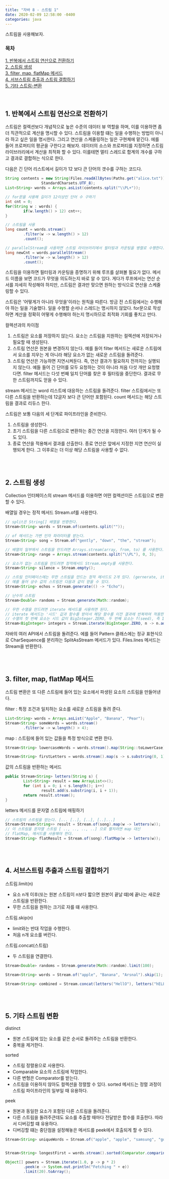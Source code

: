 ```yaml
---
title: "자바 8 - 스트림 1"
date: 2020-02-09 12:58:00 -0400
categories: java
---
```


스트림을 사용해보자.

### 목차
[1. 반복에서 스트림 연산으로 전환하기](#1-반복에서-스트림-연산으로-전환하기)<br>
[2. 스트림 생성](#2-스트림-생성)<br>
[3. filter, map, flatMap 메서드](#3-filter,-map,-flatmap-메서드)<br>
[4. 서브스트림 추출과 스트림 결합하기](#4-서브스트림-추출과-스트림-결합하기)<br>
[5. 기타 스트림-변환](#5-기타-스트림-변환)<br>
<br><br>


## 1. 반복에서 스트림 연산으로 전환하기

스트림은 컬렉션보다 개념적으로 높은 수준의 데이터 뷰 역할을 하며, 이를 이용하면 좀 더 직관적으로 계산을 명시할 수 있다. 스트림을 이용할 떄는 일을 수행하는 방법이 아니라 하고 싶은 일을 명시한다. 그리고 연산을 스케줄링하는 일은 구현체에 맡긴다. 에를 들어 프로퍼티의 평균을 구한다고 해보자. 데이터의 소스와 프로퍼티를 지정하면 스트림 라이브러리에서 계산을 최적화 할 수 있다. 이를테면 멀티 스레드로 합계의 개수를 구하고 결과로 결합하는 식으로 한다.

다음은 긴 단어 리스트에서 길이가 12 보다 큰 단어의 갯수를 구하는 코드다.

```java
String contents = new String(Files.readAllBytes(Paths.get("alice.txt")),
                StandardCharsets.UTF_8);
List<String> words = Arrays.asList(contents.split("\\PL+"));

// for문을 사용해 길이가 12이상인 단어 수 구하기
int cnt = 0;
for(String w : words) {
        if(w.length() > 12) cnt++;
}

// 스트림을 사용
long count = words.stream()
        .filter(w -> w.length() > 12)
        .count();

// parallelStream을 사용하면 스트림 라이브러리에서 필터링과 카운팅을 병렬로 수행한다.
long newCnt = words.parallelStream()
        .filter(w -> w.length() > 12)
        .count();
```

스트림을 이용하면 필터링과 카운팅을 증명하기 위해 루프를 살펴볼 필요가 없다. 메서드 이름을 보면 코드가 무엇을 의도하는지 바로 알 수 있다. 게다가 루프에서는 연산 순서를 자세히 작성해야 하지만, 스트림은 결과만 맞으면 원하는 방식으로 연산을 스케줄링할 수 있다.

스트림은 '어떻게가 아니라 무엇을'이라는 원칙을 따른다. 방금 전 스트림에서는 수행해야 하는 일을 기술했다. 일을 수행할 순서나 스레드는 명시하지 않았다. for문으로 작성하면 계산을 정확히 어떻게 수행해야 하는지 명시하므로 최적화 기회를 좋치고 만다.

컬렉션과의 차이점
1. 스트림은 요소를 저장하지 않는다. 요소는 스트림을 지원하는 컬렉션에 저장되거나 필요할 때 생성된다.
2. 스트림 연산은 원본을 변경하지 않는다. 예를 들어 filter 메서드는 새로운 스트림에서 요소를 지우는 게 아니라 해당 요소가 없는 새로운 스트림을 돌려준다.
3. 스트림 연산은 가능하면 지연시켜둔다. 즉, 연산 결과가 필요하지 전까지는 실행되지 않는다. 예들 들어 긴 단어를 모두 요청하는 것이 아니라 처음 다섯 개만 요청했다면. filter 메서드는 다섯 번째 일치 단어를 찾은 후 필터링을 중단한다. 결과로 무한 스트림까지도 얻을 수 있다.

stream 메서드는 word 리스트에 대응하는 스트림을 돌려준다. filter 스트림에서는 또 다른 스트림을 반환하는데 12글자 보다 큰 단어만 포함된다. count 메서드는 해당 스트림을 결과로 리듀스 한다.

스트림은 보통 다음의 세 단계로 파이프라인을 준비한다.
1. 스트림을 생성한다.
2. 초기 스트림을 다른 스트림으로 변환하는 중간 연산을 지정한다. 여러 단계가 될 수도 있다.
3. 종료 연산을 적용해서 결과를 산출한다. 종료 연산은 앞에서 지정한 지연 연산이 실행되게 한다. 그 이후로는 더 이상 해당 스트림을 사용할 수 없다.

<br><br>

## 2. 스트림 생성

Collection 인터페이스의 stream 메서드를 이용하면 어떤 컬렉션이든 스트림으로 변환할 수 있다. 

배열일 경우는 정적 메서드 Stream.of를 사용한다.
```java
// split은 String[] 배열을 반환한다.
Stream<String> words = Stream.of(contents.split(""));

// of 메서드는 가변 인자 파라미터를 받는다.
Stream<String> song = Stream.of("gently", "down", "the", "stream");

// 배열의 일부에서 스트림을 만드려면 Arrays.stream(array, from, to) 를 사용한다.
Stream<String> range = Arrays.stream(contents.split("\\PL"), 0, 3);

// 요소가 없는 스트림을 만드려면 정적메서드 Stream.empty를 사용한다.
Stream<String> silence = Stream.empty();

// 스트림 인터페이스에는 무한 스트림을 만드는 정적 메서드도 2개 있다. (gernerate, iterate)
// 예를 들어 상수 값의 스트림은 다음과 같이 얻을 수 있다.
Stream<String> echos = Stream.generate(() -> "Echo");

// 난수의 스트림
Stream<Double> randoms = Stream.generate(Math::random);

// 무한 수열을 만드려면 iterate 메서드를 사용하면 된다.
// iterate 메서드는 '시드' 값과 함수를 받아서 해당 함수를 이전 결과에 반복하여 적용한다.
// 수열의 첫 번째 요소는 시드 값이 BigInteger.ZERO, 두 번째 요소는 f(seed), 즉 1(BigInteger)이다. 그 다음 요소는 f(f(seed)), 즉 2가 되는 것이다.
Stream<BigInteger> integers = Stream.iterate(BigInteger.ZERO, n -> n.add(BigInteger.ONE));
```

자바의 여러 API에서 스트림을 돌려준다. 에를 들어 Pattern 클래스에는 정규 표현식으로 CharSequence를 분리하는 SplitAsStream 메서드가 있다. Files.lines 메서드는 Stream을 반환한다.

<br><br>


## 3. filter, map, flatMap 메서드

스트림 변환은 또 다른 스트림에 들어 있는 요소에서 파생된 요소의 스트림을 만들어낸다.

filter : 특정 조건과 일치하는 요소를 새로운 스트림을 돌려 준다.
```java
List<String> words = Arrays.asList("Apple", "Banana", "Pear");
Stream<String> someWords = words.stream()
        .filter(w -> w.length() > 4);
```


map : 스트림에 들어 있는 값들을 특정 방식으로 변환 한다.
```java
Stream<String> lowercaseWords = words.stream().map(String::toLowerCase);

Stream<String> firstLetters = words.stream().map(s -> s.substring(0, 1)).map(String::toLowerCase);
```

값의 스트림을 반환하는 메서드
```java
public Stream<String> letters(String s) {
        List<String> result = new ArrayList<>();
        for (int i = 0; i < s.length(); i++)
                result.add(s.substring(i, i + 1));
        return result.stream();
}
```

letters 메서드를 문자열 스트림에 매핑하기
```java
// 스트림의 스트림을 얻는다. [... [..], [..], [..]...]
Stream<Stream<String>> result = Stream.of(song).map(w -> letters(w));
// 이 스트림을 문자열 스트림 [ .., .., .., ..] 으로 펼치려면 map 대신 
// flatMap, 메서드를 사용해야 한다.
Stream<String> flatResult = Stream.of(song).flatMap(w -> letters(w));
```

<br><br>


## 4. 서브스트림 추출과 스트림 결합하기

스트림.limit(n)
- 요소 n개 이후(또는 원본 스트림이 n보다 짧으면 원본이 끝날 떄)에 끝나는 새로운 스트림을 반환한다.
- 무한 스트림을 원하는 크기로 자를 떄 사용한다.

스트림.skip(n)
- limit와는 반대 작업을 수행한다.
- 처음 n개 요소를 버린다.

스트림.concat(스트림)
- 두 스트림을 연결한다.

```java
Stream<Double> randoms = Stream.generate(Math::random).limit(100);

Stream<String> words = Stream.of("apple", "Banana", "Arsnal").skip(1);

Stream<String> combined = Stream.concat(letters("HellO"), letters("hELLo"));
```


<br><br>


## 5. 기타 스트림 변환

distinct
- 원본 스트림에 있는 요소를 같은 순서로 돌려주는 스트림을 반환한다.
- 중복을 제거한다.

sorted
- 스트림 정렬용으로 사용한다.
- Comparable 요소의 스트림에 작업한다.
- 다른 변형은 Comparator를 받는다.
- 스트림을 이용하지 않아도 컬렉션을 정렬할 수 있다. sorted 메서드는 정렬 과정이 스트림 파이프라인의 일부일 때 유용하다.

peek
- 원본과 동일한 요소가 포함된 다른 스트림을 돌려준다.
- 다른 스트림을 돌려주큰데도 요소를 추출할 때마다 전달받은 함수를 호출한다. 따라서 디버깅할 떄 유용하다.
- 디버깅할 떄는 중단점을 설정해놓은 메서드를 peek에서 호출되게 할 수 있다.

```java
Stream<String> uniqueWords = Stream.of("apple", "apple", "samsung", "google", "google").distinct();


Stream<String> longestFirst = words.stream().sorted(Comparator.comparing(String::length).reversed());

Object[] powers = Stream.iterate(1.0, p -> p * 2)
        .peek(e -> System.out.println("Fetching " + e))
        .limit(20).toArray();
```

<br><br>

